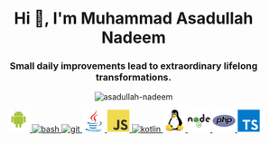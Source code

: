  <h1 align="center">Hi 👋, I'm Muhammad Asadullah Nadeem</h1> 
<h3 align="center">Small daily improvements lead to extraordinary lifelong transformations.</h3> 
<p align="center"> <img src="https://komarev.com/ghpvc/?username=asadullah-nadeem&label=Profile%20views&color=0e75b6&style=flat" alt="asadullah-nadeem" /> </p>


<p align="center">
          <a
            href="https://developer.android.com"
            target="_blank"
            rel="noreferrer"
          >
            <img
              src="https://raw.githubusercontent.com/devicons/devicon/master/icons/android/android-original-wordmark.svg"
              alt="android"
              width="40"
              height="40"
            />
          </a> 
          <a
            href="https://www.gnu.org/software/bash/"
            target="_blank"
            rel="noreferrer"
          >
            <img
              src="https://www.vectorlogo.zone/logos/gnu_bash/gnu_bash-icon.svg"
              alt="bash"
              width="40"
              height="40"
            />
          </a>
          <a href="https://git-scm.com/" target="_blank" rel="noreferrer">
            <img
              src="https://www.vectorlogo.zone/logos/git-scm/git-scm-icon.svg"
              alt="git"
              width="40"
              height="40"
            />
          </a>
          <a href="https://www.java.com" target="_blank" rel="noreferrer">
            <img
              src="https://raw.githubusercontent.com/devicons/devicon/master/icons/java/java-original.svg"
              alt="java"
              width="40"
              height="40"
            />
          </a>
          <a
            href="https://developer.mozilla.org/en-US/docs/Web/JavaScript"
            target="_blank"
            rel="noreferrer"
          >
            <img
              src="https://raw.githubusercontent.com/devicons/devicon/master/icons/javascript/javascript-original.svg"
              alt="javascript"
              width="40"
              height="40"
            />
          </a>
          <a href="https://kotlinlang.org" target="_blank" rel="noreferrer">
            <img
              src="https://www.vectorlogo.zone/logos/kotlinlang/kotlinlang-icon.svg"
              alt="kotlin"
              width="40"
              height="40"
            />
          </a>
          <a href="https://www.linux.org/" target="_blank" rel="noreferrer">
            <img
              src="https://raw.githubusercontent.com/devicons/devicon/master/icons/linux/linux-original.svg"
              alt="linux"
              width="40"
              height="40"
            />
          </a>
          <a href="https://nodejs.org" target="_blank" rel="noreferrer">
            <img
              src="https://raw.githubusercontent.com/devicons/devicon/master/icons/nodejs/nodejs-original-wordmark.svg"
              alt="nodejs"
              width="40"
              height="40"
            />
          </a>
          <a href="https://www.php.net" target="_blank" rel="noreferrer">
            <img
              src="https://raw.githubusercontent.com/devicons/devicon/master/icons/php/php-original.svg"
              alt="php"
              width="40"
              height="40"
            />
          </a>
          <a
            href="https://www.typescriptlang.org/"
            target="_blank"
            rel="noreferrer"
          >
            <img
              src="https://raw.githubusercontent.com/devicons/devicon/master/icons/typescript/typescript-original.svg"
              alt="typescript"
              width="40"
              height="40"
            />
          </a>
        </p>


<!-- <h1 align="center">Programming languages</h1> -->
<!--<p align="center" style="max-width: 80%; margin: auto;">-->
<!--    <img src="https://skillicons.dev/icons?i=kotlin,java,bash,js,ktor,androidstudio,html,maven" alt="Programming Languages" style="width: 100%; max-width: 600px;" />-->
<!--</p>-->

<!-- <h1 align="center">Development tools</h1> -->
<!--<p align="center" style="max-width: 80%; margin: auto;">-->
<!--    <img src="https://skillicons.dev/icons?i=ktor,androidstudio,nodejs,html,npm,maven" alt="Development Tools" style="width: 100%; max-width: 600px;" />-->
<!--</p>-->

<!-- <h1 align="center">Infrastructure and deployment</h1> -->
<!--<p align="center" style="max-width: 80%; margin: auto;">-->
<!--    <img src="https://skillicons.dev/icons?i=linux,kubernetes,aws,docker,nginx,jenkins,git,cloudflare,bitbucket" alt="Infrastructure and Deployment" style="width: 100%; max-width: 600px;" />-->
<!--</p> -->

<!-- <h1 align="center">Databases and frameworks</h1> -->
<!--<p align="center" style="max-width: 80%; margin: auto;"> -->
<!--    <img src="https://skillicons.dev/icons?i=postgres,sqlite,redis,rabbitmq,elasticsearch,kafka,spring" alt="Databases and Frameworks" style="width: 100%; max-width: 600px;" /> -->
<!--</p> -->

<!-- <h1 align="center">Additional tools and services</h1> -->
<!--<p align="center" style="max-width: 80%; margin: auto;"> -->
 <!--   <img src="https://skillicons.dev/icons?i=githubactions,firebase,gcp,hibernate,mysql,notion,postman,powershell" alt="Additional Tools and Services" style="width: 100%; max-width: 600px;" /> -->
<!--</p>

<!-- <h1 align="center">Miscellaneous tools </h1> -->
<!-- <p align="center" style="max-width: 80%; margin: auto;"> -->
<!--     <img src="https://skillicons.dev/icons?i=idea,vscode,bootstrap,eclipse,sublime,stackoverflow,replit,yarn,graphql,md,windows,bots" alt="Miscellaneous Tools" style="width: 100%; max-width: 600px;" /> -->
<!--  </p>  -->



